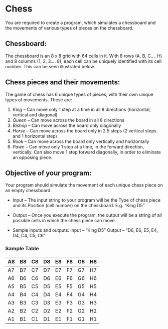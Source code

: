 # Chess

You are required to create a program, which simulates a chessboard and the
movements of various types of pieces on the chessboard.

## Chessboard:

The chessboard is an 8 x 8 grid with 64 cells in it.
With 8 rows (A, B, C.... H) and 8 columns (1, 2, 3.... 8), each cell can be uniquely
identified with its cell number. This can be seen illustrated below.


## Chess pieces and their movements:
The game of chess has 6 unique types of pieces, with their own unique types
of movements. These are:
1) *King* – Can move only 1 step at a time in all 8 directions (horizontal, vertical
and diagonal)
2) *Queen* – Can move across the board in all 8 directions
3) *Bishop* – Can move across the board only diagonally
4) *Horse* – Can move across the board only in 2.5 steps (2 vertical steps and 1
horizontal step)
5) *Rook* – Can move across the board only vertically and horizontally
6) *Pawn* – Can move only 1 step at a time, in the forward direction, vertically.
Can also move 1 step forward diagonally, in order to eliminate an opposing
piece.

## Objective of your program:
Your program should simulate the movement of each unique chess piece on an
empty chessboard.
* Input – The input string to your program will be the Type of chess piece and
its Position (cell number) on the chessboard. E.g. “King D5”
* Output – Once you execute the program, the output will be a string of all
possible cells in which the chess piece can move.

* Sample inputs and outputs:
Input – “King D5”
Output – “D6, E6, E5, E4, D4, C4, C5, C6”


### Sample Table 

| A8 | B8 | C8 | D8 | E8 | F8 | G8 | H8 |
|--- |--- |--- |--- |--- |--- |--- | ---|
| A7 | B7 | C7 | D7 | E7 | F7 | G7 | H7 |
| A6 | B6 | C6 | D6 | E6 | F6 | G6 | H6 |
| A5 | B5 | C5 | D5 | E5 | F5 | G5 | H5 |
| A4 | B4 | C4 | D4 | E4 | F4 | G4 | H4 |
| A3 | B3 | C3 | D3 | E3 | F3 | G3 | H3 |
| A2 | B2 | C2 | D2 | E2 | F2 | G2 | H2 |
| A1 | B1 | C1 | D1 | E1 | F1 | G1 | H1 |


